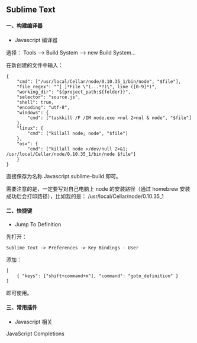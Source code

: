 ## Sublime Text

#### 一、构建编译器

* Javascript 编译器

选择：
Tools –> Build System –> new Build System… 

在新创建的文件中输入：

```
{
    "cmd": ["/usr/local/Cellar/node/0.10.35_1/bin/node", "$file"],
    "file_regex": "^[ ]*File \"(...*?)\", line ([0-9]*)",
    "working_dir": "${project_path:${folder}}",
    "selector": "source.js",
    "shell": true,
    "encoding": "utf-8",
    "windows": {
        "cmd": ["taskkill /F /IM node.exe >nul 2>nul & node", "$file"]
    },
    "linux": {
        "cmd": ["killall node; node", "$file"]
    },
    "osx": {
        "cmd": ["killall node >/dev/null 2>&1; /usr/local/Cellar/node/0.10.35_1/bin/node $file"]
    }
}
```

直接保存为名称 Javascript.sublime-build 即可。

需要注意的是，一定要写对自己电脑上 node 的安装路径（通过 homebrew 安装成功后会打印路径），比如我的是： /usr/local/Cellar/node/0.10.35_1

#### 二、快捷键

* Jump To Definition

先打开：

```
Sublime Text -> Preferences -> Key Bindings - User
```

添加：

```
[
    { "keys": ["shift+command+m"], "command": "goto_definition" }
]
```

即可使用。


#### 三、常用插件

* Javascript 相关

JavaScript Completions


